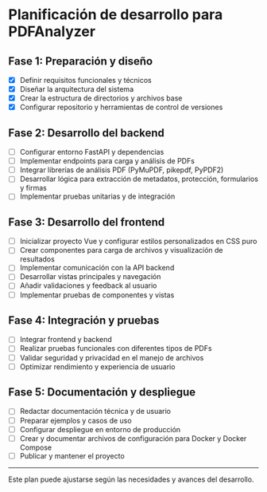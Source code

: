 # Planificación de desarrollo para PDFAnalyzer

## Fase 1: Preparación y diseño
 - [x] Definir requisitos funcionales y técnicos
 - [x] Diseñar la arquitectura del sistema
 - [x] Crear la estructura de directorios y archivos base
 - [x] Configurar repositorio y herramientas de control de versiones

## Fase 2: Desarrollo del backend
 - [ ] Configurar entorno FastAPI y dependencias
 - [ ] Implementar endpoints para carga y análisis de PDFs
 - [ ] Integrar librerías de análisis PDF (PyMuPDF, pikepdf, PyPDF2)
 - [ ] Desarrollar lógica para extracción de metadatos, protección, formularios y firmas
 - [ ] Implementar pruebas unitarias y de integración

## Fase 3: Desarrollo del frontend
 - [ ] Inicializar proyecto Vue y configurar estilos personalizados en CSS puro
 - [ ] Crear componentes para carga de archivos y visualización de resultados
 - [ ] Implementar comunicación con la API backend
 - [ ] Desarrollar vistas principales y navegación
 - [ ] Añadir validaciones y feedback al usuario
 - [ ] Implementar pruebas de componentes y vistas

## Fase 4: Integración y pruebas
 - [ ] Integrar frontend y backend
 - [ ] Realizar pruebas funcionales con diferentes tipos de PDFs
 - [ ] Validar seguridad y privacidad en el manejo de archivos
 - [ ] Optimizar rendimiento y experiencia de usuario

## Fase 5: Documentación y despliegue
 - [ ] Redactar documentación técnica y de usuario
 - [ ] Preparar ejemplos y casos de uso
 - [ ] Configurar despliegue en entorno de producción
 - [ ] Crear y documentar archivos de configuración para Docker y Docker Compose
 - [ ] Publicar y mantener el proyecto

---

Este plan puede ajustarse según las necesidades y avances del desarrollo.
